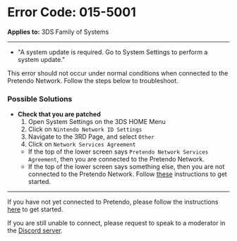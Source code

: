 # Error Code: 015-5001
**Applies to:** 3DS Family of Systems

---

- "A system update is required. Go to System Settings to perform a system update."

This error should not occur under normal conditions when connected to the Pretendo Network. Follow the steps below to troubleshoot.

### Possible Solutions

- **Check that you are patched**
  1. Open System Settings on the 3DS HOME Menu
  2. Click on `Nintendo Network ID Settings`
  3. Navigate to the 3RD Page, and select `Other`
  4. Click on `Network Services Agreement`
  - If the top of the lower screen says `Pretendo Network Services Agreement`, then you are connected to the Pretendo Network.
  - If the top of the lower screen says something else, then you are not connected to the Pretendo Network. Follow [these](/docs/install/3ds) instructions to get started.

---

If you have not yet connected to Pretendo, please follow the instructions [here](/docs/install) to get started.

If you are still unable to connect, please request to speak to a moderator in the [Discord server](https://discord.gg/pretendo).
